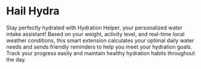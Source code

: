 # Hail Hydra

Stay perfectly hydrated with Hydration Helper, your personalized water intake assistant! Based on your weight, activity level, and real-time local weather conditions, this smart extension calculates your optimal daily water needs and sends friendly reminders to help you meet your hydration goals. Track your progress easily and maintain healthy hydration habits throughout the day.